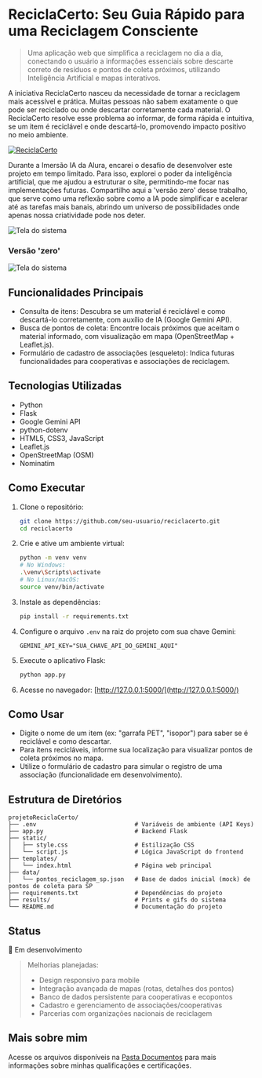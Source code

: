 # ReciclaCerto: Seu Guia Rápido para uma Reciclagem Consciente

> Uma aplicação web que simplifica a reciclagem no dia a dia, conectando o usuário a informações essenciais sobre descarte correto de resíduos e pontos de coleta próximos, utilizando Inteligência Artificial e mapas interativos.

A iniciativa ReciclaCerto nasceu da necessidade de tornar a reciclagem mais acessível e prática. Muitas pessoas não sabem exatamente o que pode ser reciclado ou onde descartar corretamente cada material. O ReciclaCerto resolve esse problema ao informar, de forma rápida e intuitiva, se um item é reciclável e onde descartá-lo, promovendo impacto positivo no meio ambiente.

<a href="https://projetoreciclacerto.onrender.com/"><img src="https://img.shields.io/badge/-ReciclaCerto-228B22?style=for-the-badge" alt="ReciclaCerto"></a>

Durante a Imersão IA da Alura, encarei o desafio de desenvolver este projeto em tempo limitado. Para isso, explorei o poder da inteligência artificial, que me ajudou a estruturar o site, permitindo-me focar nas implementações futuras. Compartilho aqui a 'versão zero' desse trabalho, que serve como uma reflexão sobre como a IA pode simplificar e acelerar até as tarefas mais banais, abrindo um universo de possibilidades onde apenas nossa criatividade pode nos deter.

![Tela do sistema](https://github.com/vitoriapguimaraes/projetoReciclaCerto/blob/main/results/display.gif)

### Versão 'zero'
![Tela do sistema](https://github.com/vitoriapguimaraes/projetoReciclaCerto/blob/main/results/display-v1.gif)

## Funcionalidades Principais

- Consulta de itens: Descubra se um material é reciclável e como descartá-lo corretamente, com auxílio de IA (Google Gemini API).
- Busca de pontos de coleta: Encontre locais próximos que aceitam o material informado, com visualização em mapa (OpenStreetMap + Leaflet.js).
- Formulário de cadastro de associações (esqueleto): Indica futuras funcionalidades para cooperativas e associações de reciclagem.

## Tecnologias Utilizadas

- Python
- Flask
- Google Gemini API
- python-dotenv
- HTML5, CSS3, JavaScript
- Leaflet.js
- OpenStreetMap (OSM)
- Nominatim

## Como Executar

1. Clone o repositório:

   ```bash
   git clone https://github.com/seu-usuario/reciclacerto.git
   cd reciclacerto
   ```

2. Crie e ative um ambiente virtual:

   ```bash
   python -m venv venv
   # No Windows:
   .\venv\Scripts\activate
   # No Linux/macOS:
   source venv/bin/activate
   ```

3. Instale as dependências:

   ```bash
   pip install -r requirements.txt
   ```

4. Configure o arquivo `.env` na raiz do projeto com sua chave Gemini:

   ```env
   GEMINI_API_KEY="SUA_CHAVE_API_DO_GEMINI_AQUI"
   ```

5. Execute o aplicativo Flask:

   ```bash
   python app.py
   ```

6. Acesse no navegador: [http://127.0.0.1:5000/](http://127.0.0.1:5000/)

## Como Usar

- Digite o nome de um item (ex: "garrafa PET", "isopor") para saber se é reciclável e como descartar.
- Para itens recicláveis, informe sua localização para visualizar pontos de coleta próximos no mapa.
- Utilize o formulário de cadastro para simular o registro de uma associação (funcionalidade em desenvolvimento).

## Estrutura de Diretórios

```
projetoReciclaCerto/
├── .env                            # Variáveis de ambiente (API Keys)
├── app.py                          # Backend Flask
├── static/
│   ├── style.css                   # Estilização CSS
│   └── script.js                   # Lógica JavaScript do frontend
├── templates/
│   └── index.html                  # Página web principal
├── data/
│   └── pontos_reciclagem_sp.json   # Base de dados inicial (mock) de pontos de coleta para SP
├── requirements.txt                # Dependências do projeto
├── results/                        # Prints e gifs do sistema
└── README.md                       # Documentação do projeto
```

## Status

🚧 Em desenvolvimento

> Melhorias planejadas:
> - Design responsivo para mobile
> - Integração avançada de mapas (rotas, detalhes dos pontos)
> - Banco de dados persistente para cooperativas e ecopontos
> - Cadastro e gerenciamento de associações/cooperativas
> - Parcerias com organizações nacionais de reciclagem

## Mais sobre mim

Acesse os arquivos disponíveis na [Pasta Documentos](https://github.com/vitoriapguimaraes/vitoriapguimaraes/tree/main/DOCUMENTOS) para mais informações sobre minhas qualificações e certificações.
